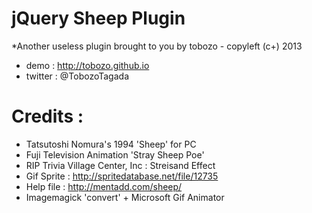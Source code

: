 jQuery Sheep Plugin
===================

*Another useless plugin brought to you by tobozo - copyleft (c+) 2013

- demo    : http://tobozo.github.io
- twitter : @TobozoTagada


Credits :
=========

- Tatsutoshi Nomura's 1994 'Sheep' for PC
- Fuji Television Animation 'Stray Sheep Poe'
- RIP Trivia Village Center, Inc : Streisand Effect
- Gif Sprite : http://spritedatabase.net/file/12735
- Help file : http://mentadd.com/sheep/
- Imagemagick 'convert' + Microsoft Gif Animator
